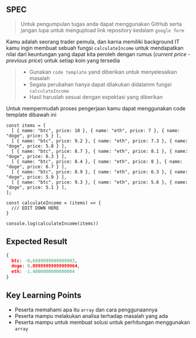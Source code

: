 ## SPEC

> Untuk pengumpulan tugas anda dapat menggunakan GitHub serta jangan lupa untuk mengupload link repository kedalam `google form`

Kamu adalah seorang trader pemula, dan karna memiliki background IT kamu ingin membuat sebuah fungsi `calculateIncome` untuk mendapatkan nilai dari keuntungan yang dapat kita peroleh dengan rumus (*current price* - *previous price*) untuk setiap koin yang tersedia

> - Gunakan `code template` yand diberikan untuk menyelesaikan masalah
> - Segala perubahan hanya dapat dilakukan didalamm fungsi `calculateIncome`
> - Hasil haruslah sesuai dengan expektasi yang diberikan

Untuk mempermudah proses pengerjaan kamu dapat menggunakan code template dibawah ini

```JS
const items = [
  [ { name: "btc", price: 10 }, { name: "eth", price: 7 }, { name: "doge", price: 5 } ],
  [ { name: "btc", price: 9.2 }, { name: "eth", price: 7.3 }, { name: "doge", price: 5.8 } ],
  [ { name: "btc", price: 8.7 }, { name: "eth", price: 8.1 }, { name: "doge", price: 6.3 } ],
  [ { name: "btc", price: 8.4 }, { name: "eth", price: 8 }, { name: "doge", price: 6.7 } ],
  [ { name: "btc", price: 8.9 }, { name: "eth", price: 6.3 }, { name: "doge", price: 5.9 } ],
  [ { name: "btc", price: 9.3 }, { name: "eth", price: 5.6 }, { name: "doge", price: 5.1 } ],
];

const calculateIncome = (items) => {
  /// EDIT DOWN HERE
}

console.log(calculateIncome(items))
```

## Expected Result
```JSON
{
  btc: -0.6999999999999993,
  doge: 0.09999999999999964,
  eth: -1.4000000000000004
}
```

## Key Learning Points
- Peserta memahami apa itu `array` dan cara penggunaannya
- Peserta mampu melakukan analisa terhadap masalah yang ada
- Peserta mampu untuk membuat solusi untuk perhitungan menggunakan `array`